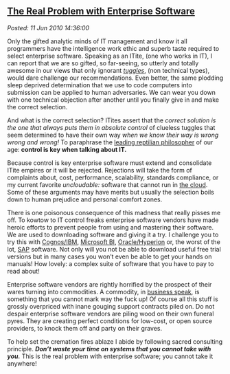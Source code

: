  
[The Real Problem with Enterprise Software](https://bakerjd99.wordpress.com/2010/06/11/the-real-problem-with-enterprise-software/)
---------------------------------------------------------------------------------------------------------------------------------

*Posted: 11 Jun 2010 14:36:00*

Only the gifted analytic minds of IT management and know it all
programmers have the intelligence work ethic and superb taste required
to select enterprise software. Speaking as an ITite, (one who works in
IT), I can report that we are so gifted, so far-seeing, so utterly and
totally awesome in our views that only ignorant
*[tuggles](https://www.urbandictionary.com/define.php?term=tuggles)*,
(non technical types), would dare challenge our recommendations. Even
better, the same plodding sleep deprived determination that we use to
code computers into submission can be applied to human adversaries. We
can wear you down with one technical objection after another until you
finally give in and make the correct selection.

And what is the correct selection? ITites assert that the *correct
solution is the one that always puts them in absolute control* of
clueless tuggles that seem determined to have their own way *when we
know their way is wrong wrong and wrong!* To paraphrase the [leading
reptilian
philosopher](https://www.nytimes.com/2009/02/19/business/media/19adco.html)
of our age: **control is key when talking about IT.**

Because control is key enterprise software must extend and consolidate
ITite empires or it will be rejected. Rejections will take the form of
complaints about, cost, performance, scalability, standards compliance,
or my current favorite *uncloudable:* software that cannot run in [the
cloud](https://en.wikipedia.org/wiki/Cloud\_computing). Some of these
arguments may have merits but usually the selection boils down to human
prejudice and personal comfort zones.

There is one poisonous consequence of this madness that really pisses me
off. To kowtow to IT control freaks enterprise software vendors have
made heroic efforts to prevent people from using and mastering their
software. We are used to downloading software and giving it a try. I
challenge you to try this with
[Cognos/IBM](https://www-01.ibm.com/software/data/cognos/), [Microsoft
BI](https://www.microsoft.com/bi/),
[Oracle/Hyperion](https://www.oracle.com/hyperion/index.html) or, the
worst of the lot, [SAP](https://www.sap.com/index.epx) software. Not only
will you not be able to download useful free trial versions but in many
cases you won’t even be able to get your hands on manuals! How lovely: a
complex suite of software that you have to pay to read about!

Enterprise software vendors are rightly horrified by the prospect of
their wares turning into commodities. A commodity, in [business
speak](https://en.wikipedia.org/wiki/Business\_speak), is something that
you cannot mark way the fuck up! Of course all this stuff is grossly
overpriced with inane gouging support contracts piled on. Do not despair
enterprise software vendors are piling wood on their own funeral pyres.
They are creating perfect conditions for low-cost, or open source
providers, to knock them off and party on their graves.

To help set the cremation fires ablaze I abide by following sacred
consulting principle. ***Don’t waste your time on systems that you
cannot take with you.*** This is the real problem with enterprise
software; you cannot take it anywhere!
